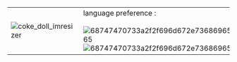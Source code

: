 |||
|---|---|
|![coke_doll_imresizer](https://github.com/user-attachments/assets/534bc051-6882-4057-8517-8224ba38858c)|language preference : <br><br>![68747470733a2f2f696d672e736869656c64732e696f2f62616467652f432532422532422d3030353939433f7374796c653d666f722d7468652d6261646765266c6f676f3d63253242253242266c6f676f436f6c6f723d7768697465](https://github.com/user-attachments/assets/03cf86d0-1b12-4eb1-84cf-e1083a86f6e8)<br>![68747470733a2f2f696d672e736869656c64732e696f2f62616467652f476f2d3030414444383f7374796c653d666f722d7468652d6261646765266c6f676f3d676f266c6f676f436f6c6f723d7768697465](https://github.com/user-attachments/assets/1a84c3cc-a99b-4f6e-ab75-86338fe41e54)|
